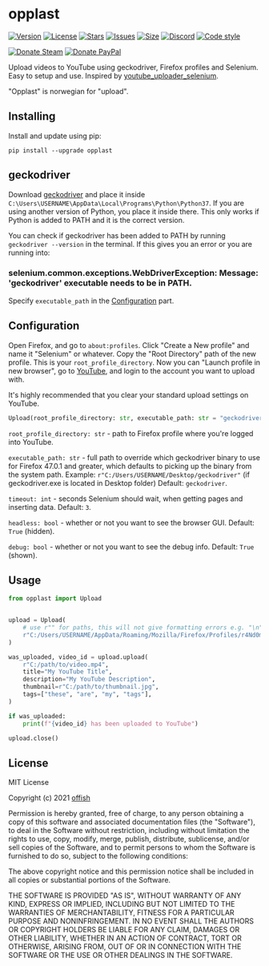 # opplast
[![Version](https://img.shields.io/pypi/v/opplast.svg)](https://pypi.org/project/opplast)
[![License](https://img.shields.io/github/license/offish/opplast.svg)](https://github.com/offish/opplast/blob/master/LICENSE)
[![Stars](https://img.shields.io/github/stars/offish/opplast.svg)](https://github.com/offish/opplast/stargazers)
[![Issues](https://img.shields.io/github/issues/offish/opplast.svg)](https://github.com/offish/opplast/issues)
[![Size](https://img.shields.io/github/repo-size/offish/opplast.svg)](https://github.com/offish/opplast)
[![Discord](https://img.shields.io/discord/467040686982692865?color=7289da&label=Discord&logo=discord)](https://discord.gg/t8nHSvA)
[![Code style](https://img.shields.io/badge/code%20style-black-000000.svg)](https://github.com/psf/black)

[![Donate Steam](https://img.shields.io/badge/donate-steam-green.svg)](https://steamcommunity.com/tradeoffer/new/?partner=293059984&token=0-l_idZR)
[![Donate PayPal](https://img.shields.io/badge/donate-paypal-blue.svg)](https://www.paypal.me/0ffish)

Upload videos to YouTube using geckodriver, Firefox profiles and Selenium. Easy to setup and use. Inspired by [youtube_uploader_selenium](https://github.com/linouk23/youtube_uploader_selenium).

"Opplast" is norwegian for "upload".

## Installing
Install and update using pip:

```
pip install --upgrade opplast
```

## geckodriver
Download [geckodriver](https://github.com/mozilla/geckodriver/releases) and place it inside `C:\Users\USERNAME\AppData\Local\Programs\Python\Python37`. If you are using another version of Python, you place it inside there. This only works if Python is added to PATH and it is the correct version.

You can check if geckodriver has been added to PATH by running `geckodriver --version` in the terminal. If this gives you an error or you are running into:
### selenium.common.exceptions.WebDriverException: Message: 'geckodriver' executable needs to be in PATH.
Specify `executable_path` in the [Configuration](https://github.com/offish/opplast#configuration) part.

## Configuration
Open Firefox, and go to `about:profiles`. Click "Create a New profile" and name it "Selenium" or whatever. Copy the "Root Directory" path of the new profile. This is your `root_profile_directory`. Now you can "Launch profile in new browser", go to [YouTube](https://youtube.com), and login to the account you want to upload with.

It's highly recommended that you clear your standard upload settings on YouTube.

```python
Upload(root_profile_directory: str, executable_path: str = "geckodriver", timeout: int = 3, headless: bool = True, debug: bool = True) -> None
```
`root_profile_directory: str` -  path to Firefox profile where you're logged into YouTube.

`executable_path: str` - full path to override which geckodriver binary to use for Firefox 47.0.1 and greater, which defaults to picking up the binary from the system path. Example: `r"C:/Users/USERNAME/Desktop/geckodriver"` (if geckodriver.exe is located in Desktop folder) Default: `geckodriver`.

`timeout: int` - seconds Selenium should wait, when getting pages and inserting data. Default: `3`.

`headless: bool` - whether or not you want to see the browser GUI. Default: `True` (hidden).

`debug: bool` - whether or not you want to see the debug info. Default: `True` (shown).


## Usage
```python
from opplast import Upload


upload = Upload(
    # use r"" for paths, this will not give formatting errors e.g. "\n"
    r"C:/Users/USERNAME/AppData/Roaming/Mozilla/Firefox/Profiles/r4Nd0m.selenium",
)

was_uploaded, video_id = upload.upload(
    r"C:/path/to/video.mp4",
    title="My YouTube Title",
    description="My YouTube Description",
    thumbnail=r"C:/path/to/thumbnail.jpg",
    tags=["these", "are", "my", "tags"],
)

if was_uploaded:
    print(f"{video_id} has been uploaded to YouTube")

upload.close()
```

## License
MIT License

Copyright (c) 2021 [offish](https://offi.sh)

Permission is hereby granted, free of charge, to any person obtaining a copy of this software and associated documentation files (the "Software"), to deal in the Software without restriction, including without limitation the rights to use, copy, modify, merge, publish, distribute, sublicense, and/or sell copies of the Software, and to permit persons to whom the Software is furnished to do so, subject to the following conditions:

The above copyright notice and this permission notice shall be included in all copies or substantial portions of the Software.

THE SOFTWARE IS PROVIDED "AS IS", WITHOUT WARRANTY OF ANY KIND, EXPRESS OR IMPLIED, INCLUDING BUT NOT LIMITED TO THE WARRANTIES OF MERCHANTABILITY, FITNESS FOR A PARTICULAR PURPOSE AND NONINFRINGEMENT. IN NO EVENT SHALL THE AUTHORS OR COPYRIGHT HOLDERS BE LIABLE FOR ANY CLAIM, DAMAGES OR OTHER LIABILITY, WHETHER IN AN ACTION OF CONTRACT, TORT OR OTHERWISE, ARISING FROM, OUT OF OR IN CONNECTION WITH THE SOFTWARE OR THE USE OR OTHER DEALINGS IN THE SOFTWARE.
